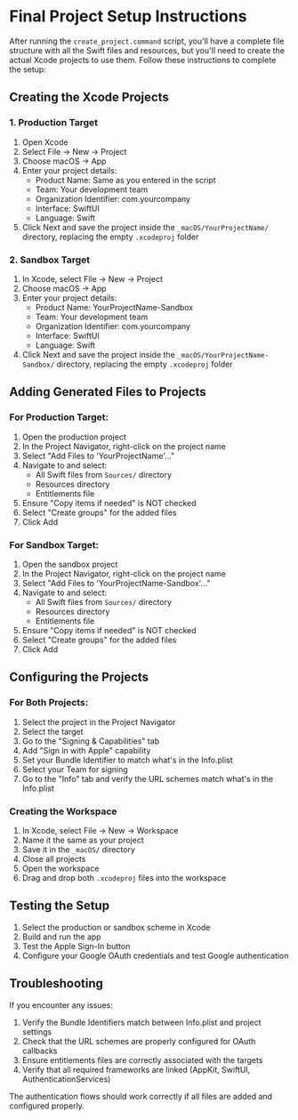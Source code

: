 # Final Project Setup Instructions

After running the `create_project.command` script, you'll have a complete file structure with all the Swift files and resources, but you'll need to create the actual Xcode projects to use them. Follow these instructions to complete the setup:

## Creating the Xcode Projects

### 1. Production Target

1. Open Xcode
2. Select File → New → Project
3. Choose macOS → App
4. Enter your project details:
   - Product Name: Same as you entered in the script
   - Team: Your development team
   - Organization Identifier: com.yourcompany
   - Interface: SwiftUI
   - Language: Swift
5. Click Next and save the project inside the `_macOS/YourProjectName/` directory, replacing the empty `.xcodeproj` folder

### 2. Sandbox Target

1. In Xcode, select File → New → Project
2. Choose macOS → App
3. Enter your project details:
   - Product Name: YourProjectName-Sandbox
   - Team: Your development team
   - Organization Identifier: com.yourcompany
   - Interface: SwiftUI
   - Language: Swift
4. Click Next and save the project inside the `_macOS/YourProjectName-Sandbox/` directory, replacing the empty `.xcodeproj` folder

## Adding Generated Files to Projects

### For Production Target:

1. Open the production project
2. In the Project Navigator, right-click on the project name
3. Select "Add Files to 'YourProjectName'..."
4. Navigate to and select:
   - All Swift files from `Sources/` directory
   - Resources directory
   - Entitlements file
5. Ensure "Copy items if needed" is NOT checked
6. Select "Create groups" for the added files
7. Click Add

### For Sandbox Target:

1. Open the sandbox project
2. In the Project Navigator, right-click on the project name
3. Select "Add Files to 'YourProjectName-Sandbox'..."
4. Navigate to and select:
   - All Swift files from `Sources/` directory
   - Resources directory
   - Entitlements file
5. Ensure "Copy items if needed" is NOT checked
6. Select "Create groups" for the added files
7. Click Add

## Configuring the Projects

### For Both Projects:

1. Select the project in the Project Navigator
2. Select the target
3. Go to the "Signing & Capabilities" tab
4. Add "Sign in with Apple" capability
5. Set your Bundle Identifier to match what's in the Info.plist
6. Select your Team for signing
7. Go to the "Info" tab and verify the URL schemes match what's in the Info.plist

### Creating the Workspace

1. In Xcode, select File → New → Workspace
2. Name it the same as your project
3. Save it in the `_macOS/` directory
4. Close all projects
5. Open the workspace
6. Drag and drop both `.xcodeproj` files into the workspace

## Testing the Setup

1. Select the production or sandbox scheme in Xcode
2. Build and run the app
3. Test the Apple Sign-In button
4. Configure your Google OAuth credentials and test Google authentication

## Troubleshooting

If you encounter any issues:

1. Verify the Bundle Identifiers match between Info.plist and project settings
2. Check that the URL schemes are properly configured for OAuth callbacks
3. Ensure entitlements files are correctly associated with the targets
4. Verify that all required frameworks are linked (AppKit, SwiftUI, AuthenticationServices)

The authentication flows should work correctly if all files are added and configured properly.
